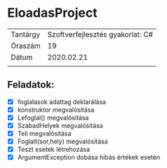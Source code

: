 # EloadasProject
|||
|--|--|
|Tantárgy|Szoftverfejlesztés gyakorlat: C#|
|Óraszám|19|
|Dátum|2020.02.21|
|||

## Feladatok:

 - [x] foglalasok adattag deklarálása
 - [x] konstruktor megvalósítása
 - [x] Lefoglal() megvalósítása
 - [x] SzabadHelyek megvalósítása
 - [x] Teli megvalósítása
 - [x] Foglalt(sor,hely) megvalósítása
 - [x] Teszt esetek létrehozása
 - [x] ArgumentException dobása hibás értékek esetén
